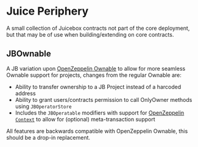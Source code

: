 # Juice Periphery
A small collection of Juicebox contracts not part of the core deployment, but that may be of use when building/extending on core contracts.

## JBOwnable
A JB variation upon [OpenZeppelin Ownable](https://github.com/OpenZeppelin/openzeppelin-contracts/blob/master/contracts/access/Ownable.sol) to allow for more seamless Ownable support for projects, changes from the regular Ownable are:
- Ability to transfer ownership to a JB Project instead of a harcoded address
- Ability to grant users/contracts permission to call OnlyOwner methods using `JBOperatorStore`
- Includes the `JBOperatable` modifiers with support for [OpenZeppelin `Context`](https://github.com/OpenZeppelin/openzeppelin-contracts/blob/master/contracts/utils/Context.sol) to allow for (optional) meta-transaction support

All features are backwards compatible with OpenZeppelin Ownable, this should be a drop-in replacement.